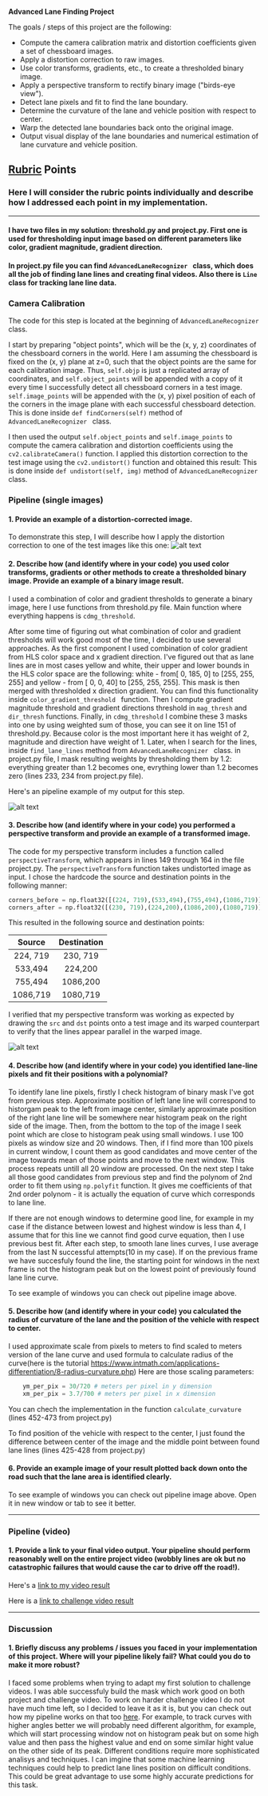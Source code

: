
**Advanced Lane Finding Project**

The goals / steps of this project are the following:

* Compute the camera calibration matrix and distortion coefficients given a set of chessboard images.
* Apply a distortion correction to raw images.
* Use color transforms, gradients, etc., to create a thresholded binary image.
* Apply a perspective transform to rectify binary image ("birds-eye view").
* Detect lane pixels and fit to find the lane boundary.
* Determine the curvature of the lane and vehicle position with respect to center.
* Warp the detected lane boundaries back onto the original image.
* Output visual display of the lane boundaries and numerical estimation of lane curvature and vehicle position.

[//]: # (Image References)

[image1]: ./output_images/distorted_undistorted.png "Distorted-Undistorted"
[image2]: ./output_images/undistorted_ptransformed.png "Road Transformed"
[image3]: ./output_images/pipeline_sample.png "Pipeline Sample"
[video1]: ./result_project_video.mp4 "Project Video"
[video2]: ./result_challenge_video.mp4 "Challange Video"

## [Rubric](https://review.udacity.com/#!/rubrics/571/view) Points

### Here I will consider the rubric points individually and describe how I addressed each point in my implementation.  

---
#### I have two files in my solution: threshold.py and project.py. First one is used for thresholding input image based on different parameters like color, gradient magnitude, gradient direction.
#### In project.py file you can find  ```AdvancedLaneRecognizer ``` class, which does all the job of finding lane lines and creating final videos. Also there is ```Line ``` class for tracking lane line data.

### Camera Calibration

The code for this step is located at the beginning of ```AdvancedLaneRecognizer ``` class.

I start by preparing "object points", which will be the (x, y, z) coordinates of the chessboard corners in the world. Here I am assuming the chessboard is fixed on the (x, y) plane at z=0, such that the object points are the same for each calibration image.  Thus, `self.objp` is just a replicated array of coordinates, and `self.object_points` will be appended with a copy of it every time I successfully detect all chessboard corners in a test image.  `self.image_points` will be appended with the (x, y) pixel position of each of the corners in the image plane with each successful chessboard detection.  
This is done inside `def findCorners(self)` method of  ```AdvancedLaneRecognizer ``` class.

I then used the output `self.object_points` and `self.image_points` to compute the camera calibration and distortion coefficients using the `cv2.calibrateCamera()` function.  I applied this distortion correction to the test image using the `cv2.undistort()` function and obtained this result: 
This is done inside `def undistort(self, img)` method of  ```AdvancedLaneRecognizer ``` class.

### Pipeline (single images)

#### 1. Provide an example of a distortion-corrected image.

To demonstrate this step, I will describe how I apply the distortion correction to one of the test images like this one:
![alt text][image1]

#### 2. Describe how (and identify where in your code) you used color transforms, gradients or other methods to create a thresholded binary image.  Provide an example of a binary image result.

I used a combination of color and gradient thresholds to generate a binary image, here I use functions from threshold.py file. Main function where everything happens is  `cdmg_threshold`.

 After some time of figuring out what combination of color and gradient thresholds will work good most of the time, I decided to use several approaches. As the first component I used combination of color gradient from HLS color space and x gradient direction. I've figured out that as lane lines are in most cases yellow and white, their upper and lower bounds in the HLS color space are the following: white - from[  0, 185,   0] to [255, 255, 255] and yellow - from [ 0,   0, 40] to [255, 255, 255]. This mask is then merged with thresholded x direction gradient. You can find this functionality inside  `color_gradient_threshold ` function. Then I compute gradient magnitude threshold and gradient directions threshold in `mag_thresh` and `dir_thresh` functions. Finally, in `cdmg_threshold` I combine these 3 masks into one by using weighted sum of those, you can see it on line 151 of threshold.py. Because color is the most important here it has weight of 2, magnitude and direction have weight of 1. Later, when I search for the lines, inside `find_lane_lines` method from ```AdvancedLaneRecognizer ``` class. in project.py file, I mask resulting weights by thresholding them by 1.2: everything greater than 1.2 becomes one, evrything lower than 1.2 becomes zero (lines 233, 234 from project.py file).
 
Here's an pipeline example of my output for this step. 

![alt text][image3]

#### 3. Describe how (and identify where in your code) you performed a perspective transform and provide an example of a transformed image.

The code for my perspective transform includes a function called `perspectiveTransform`, which appears in lines 149 through 164 in the file project.py.  The `perspectiveTransform` function takes undistorted image as input.   I chose the hardcode the source and destination points in the following manner:

```python
corners_before = np.float32([(224, 719),(533,494),(755,494),(1086,719)]) 
corners_after = np.float32([(230, 719),(224,200),(1086,200),(1080,719)]) 
```

This resulted in the following source and destination points:

| Source        | Destination   | 
|:-------------:|:-------------:| 
| 224, 719      | 230, 719        | 
| 533,494      | 224,200    |
| 755,494     | 1086,200     |
| 1086,719      | 1080,719       |

I verified that my perspective transform was working as expected by drawing the `src` and `dst` points onto a test image and its warped counterpart to verify that the lines appear parallel in the warped image.

![alt text][image2]

#### 4. Describe how (and identify where in your code) you identified lane-line pixels and fit their positions with a polynomial?

To identify lane line pixels, firstly I check histogram of binary mask I've got from previous step. Approximate position of left lane line will correspond to historgam peak to the left from image center, similarly approximate position of the right lane line will be somewhere near histogram peak on the right side of the image.
Then, from the bottom to the top of the image I seek point which are close to histogram peak using small windows. I use 100 pixels as window size and 20 windows. Then, if I find more than 100 pixels in current window, I count them as good candidates and move center of the image towards mean of those points and move to the next window. This process repeats untill all 20 window are processed. 
On the next step I take all those good candidates from previous step and find the polynom of 2nd order to fit them using `np.polyfit` function. It gives me coefficients of that 2nd order polynom - it is actually the equation of curve which corresponds to lane line.

If there are not enough windows to determine good line, for example in my case if the distance between lowest and highest window is less than 4, I assume that for this line we cannot find good curve equation, then I use previous best fit. After each step, to smooth lane lines curves, I use average from the last N successful attempts(10 in my case). If on the previous frame we have succesfuly found the line, the starting point for windows in the next frame is not the histogram peak but on the lowest point of previously found lane line curve. 

To see example of windows you can check out pipeline image above.

#### 5. Describe how (and identify where in your code) you calculated the radius of curvature of the lane and the position of the vehicle with respect to center.

I used approximate scale from pixels to meters to find scaled to meters version of the lane curve and used formula to calculate radius of the curve(here is the tutorial https://www.intmath.com/applications-differentiation/8-radius-curvature.php)
Here are those scaling parameters:
```python
    ym_per_pix = 30/720 # meters per pixel in y dimension
    xm_per_pix = 3.7/700 # meters per pixel in x dimension
```
You can chech the implementation in the function ```calculate_curvature``` (lines  452-473 from project.py)

To find position of the vehicle with respect to the center, I just found the difference between center of the image and the middle point between found lane lines (lines  425-428 from project.py)

#### 6. Provide an example image of your result plotted back down onto the road such that the lane area is identified clearly.

To see example of windows you can check out pipeline image above. Open it in new window or tab to see it better.

---

### Pipeline (video)

#### 1. Provide a link to your final video output.  Your pipeline should perform reasonably well on the entire project video (wobbly lines are ok but no catastrophic failures that would cause the car to drive off the road!).

Here's a [link to my video result][video1]

Here is a [link to challenge video result][video2]

---

### Discussion

#### 1. Briefly discuss any problems / issues you faced in your implementation of this project.  Where will your pipeline likely fail?  What could you do to make it more robust?

I faced some problems when trying to adapt my first solution to challenge videos. I was able successfuly build the mask which work good on both project and challenge video. To work on harder challenge video I do not have much time left, so I decided to leave it as it is, but you can check out how my pipeline works on that too [here](./result_harder_challenge_video.mp4). For example, to track curves with higher angles better we will probably need different algorithm, for example, which will start processing window not on histogram peak but on some high value and then pass the highest value and end on some similar hight value on the other side of its peak.
Different conditions require more sophisticated analisys and techniques. I can imgine that some machine learning techniques could help to predict lane lines position on difficult conditions. This could be great advantage to use some highly accurate predictions for this task.